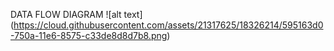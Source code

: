 DATA FLOW DIAGRAM
![alt text] (https://cloud.githubusercontent.com/assets/21317625/18326214/595163d0-750a-11e6-8575-c33de8d8d7b8.png)
